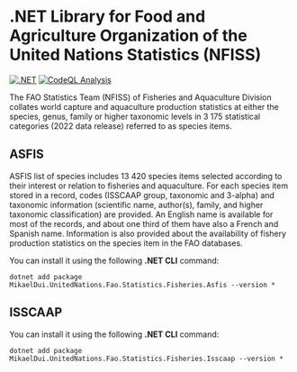 # .NET Library for Food and Agriculture Organization of the United Nations Statistics (NFISS)
[![.NET](https://github.com/mikaeldui/united-nations-fao-fisheries-asfis-dotnet/actions/workflows/dotnet.yml/badge.svg)](https://github.com/mikaeldui/united-nations-fao-fisheries-asfis-dotnet/actions/workflows/dotnet.yml)
[![CodeQL Analysis](https://github.com/mikaeldui/united-nations-fao-fisheries-asfis-dotnet/actions/workflows/codeql-analysis.yml/badge.svg)](https://github.com/mikaeldui/united-nations-fao-fisheries-asfis-dotnet/actions/workflows/codeql-analysis.yml)

The FAO Statistics Team (NFISS) of Fisheries and Aquaculture Division collates world capture and aquaculture production statistics at either the species, genus, family or higher taxonomic levels in 3 175 statistical categories (2022 data release) referred to as species items.

## ASFIS

ASFIS list of species includes 13 420 species items selected according to their interest or relation to fisheries and aquaculture. 
For each species item stored in a record, codes (ISSCAAP group, taxonomic and 3-alpha) and taxonomic information (scientific name, author(s), family, and higher taxonomic classification) are provided. 
An English name is available for most of the records, and about one third of them have also a French and Spanish name. 
Information is also provided about the availability of fishery production statistics on the species item in the FAO databases.

You can install it using the following **.NET CLI** command:

    dotnet add package MikaelDui.UnitedNations.Fao.Statistics.Fisheries.Asfis --version *

## ISSCAAP

You can install it using the following **.NET CLI** command:

    dotnet add package MikaelDui.UnitedNations.Fao.Statistics.Fisheries.Isscaap --version *
